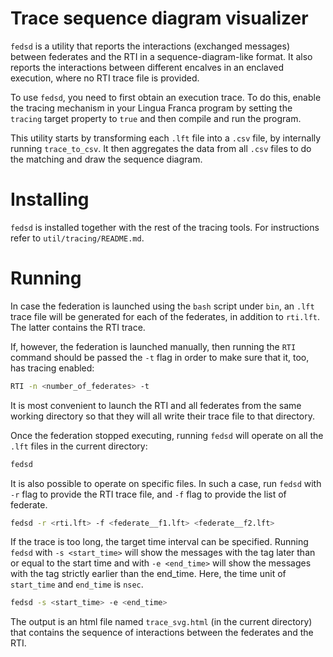 # Trace sequence diagram visualizer

`fedsd` is a utility that reports the interactions (exchanged messages)
between federates and the RTI in a sequence-diagram-like format. 
It also reports the interactions between different encalves in an enclaved execution, where no RTI trace file is provided.


To use `fedsd`, you need to first obtain an execution trace. To do this, enable the tracing mechanism in your Lingua Franca program by setting the `tracing` target property to `true` and then compile and run the program.

This utility starts by transforming each `.lft` file into a `.csv` file, by
internally running `trace_to_csv`. It then aggregates the data from all `.csv`
files to do the matching and draw the sequence diagram.

# Installing
`fedsd` is installed together with the rest of the tracing tools. For instructions refer to `util/tracing/README.md`.


# Running

In case the federation is launched using the `bash` script under `bin`, an `.lft` trace
file will be generated for each of the federates, in addition to `rti.lft`. The latter
contains the RTI trace.

If, however, the federation is launched manually, then running the `RTI` command should be passed the `-t` flag in order to make sure that it, too, has tracing enabled:
```bash
RTI -n <number_of_federates> -t
```

It is most convenient to launch the RTI and all federates from the same working directory so that they will all write their trace file to that directory.

Once the federation stopped executing, running `fedsd` will operate on all the `.lft` files in the current directory:
```bash
fedsd
```
It is also possible to operate on specific files. In such a case, run `fedsd` with `-r` flag to provide the RTI trace file, and `-f` flag to provide the list of federate.

```bash
fedsd -r <rti.lft> -f <federate__f1.lft> <federate__f2.lft>
```

If the trace is too long, the target time interval can be specified. Running `fedsd` with `-s <start_time>` will show the messages with the tag later than or equal to the start time and with `-e <end_time>` will show the messages with the tag strictly earlier than the end_time. Here, the time unit of `start_time` and `end_time` is `nsec`.

```bash
fedsd -s <start_time> -e <end_time>
```

The output is an html file named `trace_svg.html` (in the current directory) that contains the sequence of interactions between the federates and the RTI.
